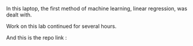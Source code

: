 In this laptop, the first method of machine learning, linear regression, was dealt with.

Work on this lab continued for several hours.

And this is the repo link :  